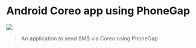 # Android Coreo app using PhoneGap

![](https://dl.dropboxusercontent.com/u/36452000/images/apps/phonegap-app.png)

> An application to send SMS via Coreo using PhoneGap 